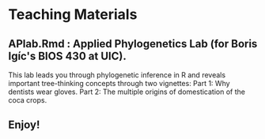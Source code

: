 # Teaching Materials

## APlab.Rmd : Applied Phylogenetics Lab (for Boris Igíc's BIOS 430 at UIC). 
This lab leads you through phylogenetic inference in R and reveals important tree-thinking concepts through two vignettes:
Part 1: Why dentists wear gloves.
Part 2: The multiple origins of domestication of the coca crops.

## Enjoy!
